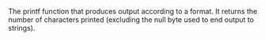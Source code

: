 The printf function that produces output according to a format.
It returns the number of characters printed (excluding the null byte used to end output to strings).
